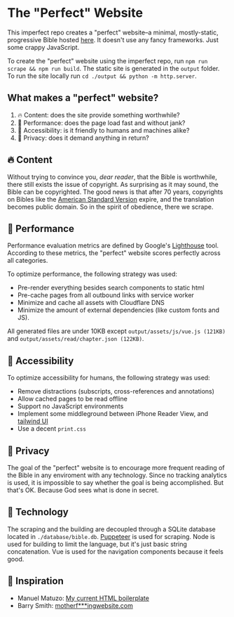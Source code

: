 # The "Perfect" Website
This imperfect repo creates a "perfect" website&ndash;a minimal, mostly-static, progressive Bible hosted [here](https://minimalbible.com/read/Luke+6). It doesn't use any fancy frameworks. Just some crappy JavaScript.

To create the "perfect" website using the imperfect repo, run `npm run scrape && npm run build`. The static site is generated in the `output` folder. To run the site locally run `cd ./output && python -m http.server`.


What makes a "perfect" website?
------
1. :fire: Content: does the site provide something worthwhile? 
2. :mechanical_arm: Performance: does the page load fast and without jank?
4. :convenience_store: Accessibility: is it friendly to humans and machines alike?
5. :hear_no_evil: Privacy: does it demand anything in return?


:fire: Content 
------
Without trying to convince you, *dear reader*, that the Bible is worthwhile, there still exists the issue of copyright. As surprising as it may sound, the Bible can be copyrighted. The good news is that after 70 years, copyrights on Bibles like the [American Standard Version](https://www.biblegateway.com/versions/American-Standard-Version-ASV-Bible/#copy) expire, and the translation becomes public domain. So in the spirit of obedience, there we scrape.


:mechanical_arm: Performance 
------
Performance evaluation metrics are defined by Google's [Lighthouse](https://developers.google.com/web/tools/lighthouse) tool. According to these metrics, the "perfect" website scores perfectly across all categories. 

To optimize performance, the following strategy was used:

- Pre-render everything besides search components to static html
- Pre-cache pages from all outbound links with service worker
- Minimize and cache all assets with Cloudflare DNS
- Minimize the amount of external dependencies (like custom fonts and JS).

All generated files are under 10KB except `output/assets/js/vue.js (121KB)` and `output/assets/read/chapter.json (122KB)`. 


:convenience_store: Accessibility 
------
To optimize accessibility for humans, the following strategy was used:

- Remove distractions (subscripts, cross-references and annotations)
- Allow cached pages to be read offline
- Support no JavaScript environments
- Implement some middleground between iPhone Reader View, and [tailwind UI](https://tailwindui.com/)
- Use a decent `print.css`


:hear_no_evil: Privacy 
------
The goal of the "perfect" website is to encourage more frequent reading of the Bible in any enviroment with any technology. Since no tracking analytics is used, it is impossible to say whether the goal is being accomplished. But that's OK. Because God sees what is done in secret.


:microscope: Technology
------
The scraping and the building are decoupled through a SQLite database located in `./database/bible.db`. [Puppeteer](https://github.com/checkly/puppeteer-examples) is used for scraping. Node is used for building to limit the language, but it's just basic string concatenation. Vue is used for the navigation components because it feels good. 


:brain: Inspiration
-------
- Manuel Matuzo: [My current HTML boilerplate](https://www.matuzo.at/blog/html-boilerplate/)
- Barry Smith: [motherf***ingwebsite.com](http://motherfuckingwebsite.com/)

